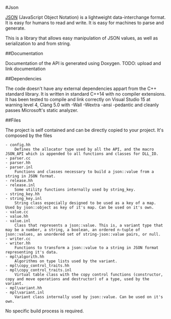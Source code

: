 #Json

[JSON][json-org] (JavaScript Object Notation) is a lightweight data-interchange format. It is easy for humans to read and write. It is easy for machines to parse and generate.

[json-org]: http://json.org/

This is a library that allows easy manipulation of JSON values, as well as serialization to and from string.

##Documentation

Documentation of the API is generated using Doxygen.
TODO: upload and link documentation

##Dependencies

The code doesn't have any external dependencies appart from the C++ standard library. It is written in standard C++14 with no compiler extensions. It has been tested to compile and link correctly on Visual Studio 15 at warning level 4, Clang 5.0 with -Wall -Wextra -ansi -pedantic and cleanly passes Microsoft's static analyzer.

##Files

The project is self contained and can be directly copied to your project. It's composed by the files

	- config.hh
		Defines the allocator type used by all the API, and the macro JSON_API which is appended to all functions and classes for DLL_IO.
	- parser.cc
	- parser.hh
	- parser.inl
		Functions and classes necessary to build a json::value from a string in JSON format.
	- release.hh
	- release.inl
		Some utility functions internally used by string_key.
	- string_key.hh
	- string_key.inl
		String class especially designed to be used as a key of a map. Used by json::object as key of it's map. Can be used on it's own.
	- value.cc
	- value.hh
	- value.inl
		Class that represents a json::value. This is, a variant type that may be a number, a string, a boolean, an ordered n-tuple of json::values, an unordered set of string-json::value pairs, or null.
	- writer.cc
	- writer.hh
		Functions to transform a json::value to a string in JSON format representing it's data.
	- mpl\algorith.hh
		Algorithms on type lists used by the variant.
	- mpl\copy_control_traits.hh
	- mpl\copy_control_traits.inl
		Virtual table class with the copy control functions (constructor, copy and move operations and destructor) of a type, used by the variant.
	- mpl\variant.hh
	- mpl\variant.inl
		Variant class internally used by json::value. Can be used on it's own.
	
No specific build process is required.